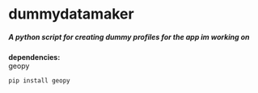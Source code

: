 # dummydatamaker  

##### A python script for creating dummy profiles for the app im working on


**dependencies:**  
geopy


    pip install geopy  
